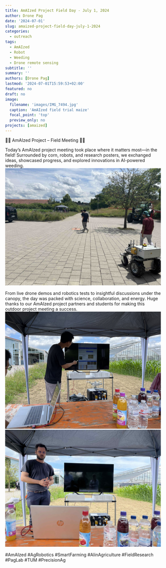 ```yaml
---
title: AmAIzed Project Field Day - July 1, 2024
author: Drone Pag
date: '2024-07-01'
slug: amaized-project-field-day-july-1-2024
categories:
  - outreach
tags:
  - AmAIzed
  - Robot
  - Weeding
  - Drone remote sensing
subtitle: ''
summary: ''
authors: [Drone Pag]
lastmod: '2024-07-01T15:59:53+02:00'
featured: no
draft: no
image:
  filename: 'images/IMG_7494.jpg'
  caption: 'AmAIzed field trial maize'
  focal_point: 'top'
  preview_only: no
projects: [amaized]
---
```


🌽🤖 AmAIzed Project – Field Meeting 🤖🌽

Today’s AmAIzed project meeting took place where it matters most—in the field! Surrounded by corn, robots, and research posters, we exchanged ideas, showcased progress, and explored innovations in AI-powered weeding.
![Testing a robot](images/IMG_7499.jpeg)

From live drone demos and robotics tests to insightful discussions under the canopy, the day was packed with science, collaboration, and energy. 
Huge thanks to our AmAIzed project partners and students for making this outdoor project meeting a success.
![Chenghao showing poster](images/GRahO4WbwAAgmmr.jpeg) 
![Stefan showing poster](images/IMG_7502.jpeg)

#AmAIzed #AgRobotics #SmartFarming #AIinAgriculture #FieldResearch #PagLab #TUM #PrecisionAg
